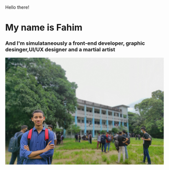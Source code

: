 Hello there!
# My name is Fahim
### And I'm simulataneously a front-end developer, graphic desinger,UI/UX designer and a martial artist
![Mahtamun Hoque Fahim standing alone in front of his school](https://raw.githubusercontent.com/mahtamun-hoque-fahim/server/main/my%20pic%20server/1629271120685.jpg)